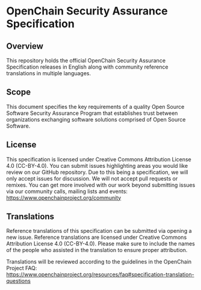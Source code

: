 # OpenChain Security Assurance Specification

## Overview

This repository holds the official OpenChain Security Assurance Specification releases in English along with community reference translations in multiple languages.

## Scope 

This document specifies the key requirements of a quality Open Source Software Security Assurance Program that establishes trust between organizations exchanging software solutions comprised of Open Source Software.

## License

This specification is licensed under Creative Commons Attribution License 4.0 (CC-BY-4.0). You can submit issues highlighting areas you would like review on our GitHub repository. Due to this being a specification, we will only accept issues for discussion. We will not accept pull requests or remixes. You can get more involved with our work beyond submitting issues via our community calls, mailing lists and events: https://www.openchainproject.org/community

## Translations

Reference translations of this specification can be submitted via opening a new issue. Reference translations are licensed under Creative Commons Attribution License 4.0 (CC-BY-4.0). Please make sure to include the names of the people who assisted in the translation to ensure proper attribution.

Translations will be reviewed according to the guidelines in the OpenChain Project FAQ:
https://www.openchainproject.org/resources/faq#specification-translation-questions
